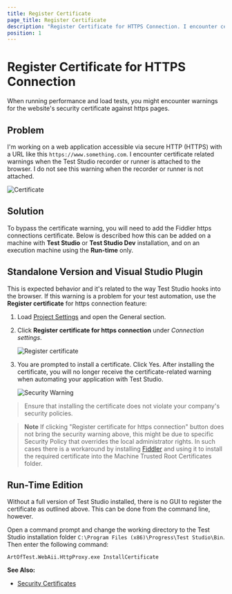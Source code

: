 ```yaml
---
title: Register Certificate
page_title: Register Certificate
description: "Register Certificate for HTTPS Connection. I encounter certificate-related warnings when the Test Studio recorder or runner is attached to the browser. Load Test cannot navigate to the desired page due to security warning certificate error"
position: 1
---
```

# Register Certificate for HTTPS Connection

When running performance and load tests, you might encounter warnings for the website's security certificate against https pages.

## Problem

I'm working on a web application accessible via secure HTTP (HTTPS) with a URL like this `https://www.something.com`. I encounter certificate related warnings when the Test Studio recorder or runner is attached to the browser. I do not see this warning when the recorder or runner is not attached.

![Certificate][1]

## Solution

To bypass the certificate warning, you will need to add the Fiddler https connections certificate. Below is described how this can be added on a machine with __Test Studio__ or __Test Studio Dev__ installation, and on an execution machine using the __Run-time__ only.

[1]: /img/knowledge-base/project-configuration-kb/register-certificate/fig1.png
[2]: /img/knowledge-base/project-configuration-kb/register-certificate/fig2.png
[3]: /img/knowledge-base/project-configuration-kb/register-certificate/fig3.png

## Standalone Version and Visual Studio Plugin

This is expected behavior and it's related to the way Test Studio hooks into the browser. If this warning is a problem for your test automation, use the **Register certificate** for https connection feature:

1. Load <a href="/features/project-settings/overview" target="_blank">Project Settings</a> and open the General section.

2. Click **Register certificate for https connection** under *Connection settings*.

	![Register certificate][2]

3. You are prompted to install a certificate. Click Yes. After installing the certificate, you will no longer receive the certificate-related warning when automating your application with Test Studio.

	![Security Warning][3]

> Ensure that installing the certificate does not violate your company's security policies.</br>

> **Note**  If clicking "Register certificate for https connection" button does not bring the security warning above, this might be due to specific Security Policy that overrides the local administrator rights. In such cases there is a workaround by installing <a href="http://www.telerik.com/fiddler" target="_blank">Fiddler</a> and using it to install the required certificate into the Machine Trusted Root Certificates folder.

## Run-Time Edition

Without a full version of Test Studio installed, there is no GUI to register the certificate as outlined above. This can be done from the command line, however.

Open a command prompt and change the working directory to the Test Studio installation folder `C:\Program Files (x86)\Progress\Test Studio\Bin`. Then enter the following command:

```
ArtOfTest.WebAii.HttpProxy.exe InstallCertificate
```

 

**See Also:**

* <a href="/knowledge-base/test-automation-kb/security-certificates" target="_blank">Security Certificates</a>